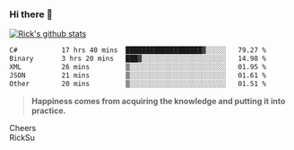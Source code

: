 ### Hi there 👋

<!--
**ricksu978/ricksu978** is a ✨ _special_ ✨ repository because its `README.md` (this file) appears on your GitHub profile.

Here are some ideas to get you started:

- 🔭 I’m currently working on ...
- 🌱 I’m currently learning ...
- 👯 I’m looking to collaborate on ...
- 🤔 I’m looking for help with ...
- 💬 Ask me about ...
- 📫 How to reach me: ...
- 😄 Pronouns: ...
- ⚡ Fun fact: ...
-->
[![Rick's github stats](https://github-readme-stats.vercel.app/api?username=ricksu978&theme=dark)](https://github.com/ricksu978/ricksu978)

<!--START_SECTION:waka-->

```txt
C#           17 hrs 40 mins  ███████████████████▓░░░░░   79.27 %
Binary       3 hrs 20 mins   ███▓░░░░░░░░░░░░░░░░░░░░░   14.98 %
XML          26 mins         ▒░░░░░░░░░░░░░░░░░░░░░░░░   01.95 %
JSON         21 mins         ▒░░░░░░░░░░░░░░░░░░░░░░░░   01.61 %
Other        20 mins         ▒░░░░░░░░░░░░░░░░░░░░░░░░   01.51 %
```

<!--END_SECTION:waka-->

> **Happiness comes from acquiring the knowledge and putting it into practice.**

Cheers  
RickSu 
